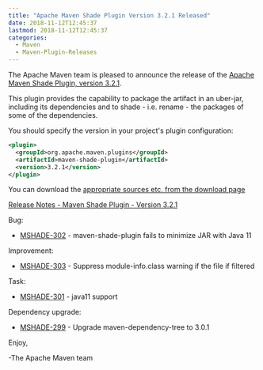 ```yaml
---
title: "Apache Maven Shade Plugin Version 3.2.1 Released"
date: 2018-11-12T12:45:37
lastmod: 2018-11-12T12:45:37
categories:
  - Maven
  - Maven-Plugin-Releases
---
```

The Apache Maven team is pleased to announce the release of the [Apache
Maven Shade Plugin, version 3.2.1](https://maven.apache.org/plugins/maven-shade-plugin/).

This plugin provides the capability to package the artifact in an uber-jar,
including its dependencies and to shade - i.e. rename - the packages of some of
the dependencies.

You should specify the version in your project's plugin configuration:

```xml
<plugin>
  <groupId>org.apache.maven.plugins</groupId>
  <artifactId>maven-shade-plugin</artifactId>
  <version>3.2.1</version>
</plugin>
```

You can download the [appropriate sources etc. from the download page][download-page]

<!-- more -->

 
[Release Notes - Maven Shade Plugin - Version 3.2.1](https://issues.apache.org/jira/secure/ReleaseNote.jspa?projectId=12317921&version=12344059)

Bug:

 * [MSHADE-302](https://issues.apache.org/jira/browse/MSHADE-302) - maven-shade-plugin fails to minimize JAR with Java 11

Improvement:

 * [MSHADE-303](https://issues.apache.org/jira/browse/MSHADE-303) - Suppress module-info.class warning if the file if filtered

Task:

 * [MSHADE-301](https://issues.apache.org/jira/browse/MSHADE-301) - java11 support

Dependency upgrade:

 * [MSHADE-299](https://issues.apache.org/jira/browse/MSHADE-299) - Upgrade maven-dependency-tree to 3.0.1

Enjoy,

-The Apache Maven team

[download-page]: https://maven.apache.org/shared/maven-archiver/download.cgi
